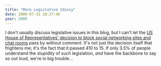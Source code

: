 ```yaml
---
title: "More Legislative Idiocy"
date: 2006-07-31 10:27:46
year: 2006
---
```

I don't usually discuss legislative issues in this blog, but I can't let the <a href="http://www.techcrunch.com/2006/07/27/us-house-resolution-targeting-myspace-web20-passes-410-15/">US House of Representatives' decision to block social networking sites and chat rooms</a> pass by without comment.  It's not just the decision itself that frightens me; it's the fact that it passed 410 to 15.  If only 3.5% of people understand the stupidity of such legislation, <em>and</em> have the backbone to say so out loud, we're in big trouble…
